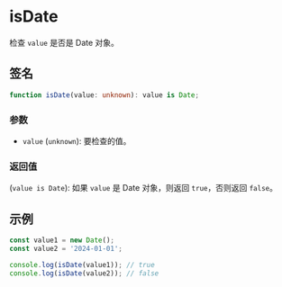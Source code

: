 # isDate

检查 `value` 是否是 Date 对象。

## 签名

```typescript
function isDate(value: unknown): value is Date;
```

### 参数

- `value` (`unknown`): 要检查的值。

### 返回值

(`value is Date`): 如果 `value` 是 Date 对象，则返回 `true`，否则返回 `false`。

## 示例

```typescript
const value1 = new Date();
const value2 = '2024-01-01';

console.log(isDate(value1)); // true
console.log(isDate(value2)); // false
```
